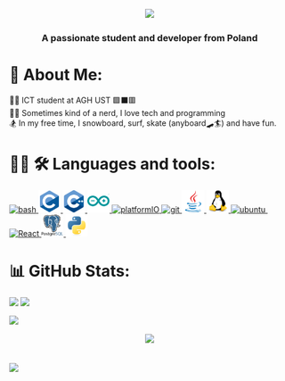 <p align="center">
  <img src="https://capsule-render.vercel.app/api?type=waving&color=gradient&text=Hello,%20I'm%20Jarek!&animation=fadeIn&height=100&section=header"/>
</p>

<h3 align="center">A passionate student and developer from Poland</h3>

# 💫 About Me:
👨‍🎓 ICT student at AGH UST 🟩⬛️🟥 <br>👨‍💻 Sometimes kind of a nerd, I love tech and programming<br>🏂️ In my free time, I snowboard, surf, skate (anyboard:skateboard::surfer:) and have fun.


<!-- # 🌐 Socials:
<p align="left">
<a href="https://www.linkedin.com/in/przemyslawsosna/" target="blank"><img align="center" src="https://raw.githubusercontent.com/rahuldkjain/github-profile-readme-generator/master/src/images/icons/Social/linked-in-alt.svg" alt="https://www.linkedin.com/in/przemyslawsosna/" height="30" width="40" /></a>
 <a href="https://www.instagram.com/sosenwiosen/" target="blank"><img align="center" src="https://raw.githubusercontent.com/rahuldkjain/github-profile-readme-generator/master/src/images/icons/Social/instagram.svg" alt="https://www.instagram.com/sosenwiosen/" height="30" width="40" /></a>
</p> 
-->
# 👨‍💻 🛠️ Languages and tools:
<p align="left">
 <a href="https://www.gnu.org/software/bash/" target="_blank" rel="noreferrer"> 
   <img src="https://www.vectorlogo.zone/logos/gnu_bash/gnu_bash-icon.svg" alt="bash" width="40" height="40"/> 
  </a> 
 <a href="https://www.cprogramming.com/" target="_blank" rel="noreferrer"> 
   <img src="https://raw.githubusercontent.com/devicons/devicon/master/icons/c/c-original.svg" alt="c" width="40" height="40"/> 
  </a> 
 <a href="https://www.w3schools.com/cpp/" target="_blank" rel="noreferrer"> 
   <img src="https://raw.githubusercontent.com/devicons/devicon/master/icons/cplusplus/cplusplus-original.svg" alt="cplusplus" width="40" height="40"/> 
  </a> 
  <a href="https://www.arduino.cc/" target="_blank" rel="noreferrer">
<img src="https://raw.githubusercontent.com/devicons/devicon/master/icons/arduino/arduino-original.svg" alt="arduino" width="40" height="40"/>
</a>
   <a href="https://platformio.org/" target="_blank" rel="noreferrer"> 
   <img src="https://upload.wikimedia.org/wikipedia/commons/c/cd/PlatformIO_logo.svg" alt="platformIO" width="40" height="40"/> 
  </a>
 <a href="https://git-scm.com/" target="_blank" rel="noreferrer"> 
   <img src="https://www.vectorlogo.zone/logos/git-scm/git-scm-icon.svg" alt="git" width="40" height="40"/> 
  </a> 
 <a href="https://www.java.com" target="_blank" rel="noreferrer"> 
   <img src="https://raw.githubusercontent.com/devicons/devicon/master/icons/java/java-original.svg" alt="java" width="40" height="40"/> 
  </a> 
 <a href="https://www.linux.org/" target="_blank" rel="noreferrer">
   <img src="https://raw.githubusercontent.com/devicons/devicon/master/icons/linux/linux-original.svg" alt="linux" width="40" height="40"/> 
  </a> 
  <a href="https://ubuntu.com/" target="_blank" rel="noreferrer"> 
    <img src="https://www.vectorlogo.zone/logos/ubuntu/ubuntu-tile.svg" alt="ubuntu" width="25" height="25"/> 
  </a>
 <a > <img src="https://upload.wikimedia.org/wikipedia/en/9/98/Blank_button.svg" width="10" height="40"/> 
  </a>  
  <a href="https://react.dev/" target="_blank" rel="noreferrer"> 
   <img src="https://www.vectorlogo.zone/logos/reactjs/reactjs-icon.svg" alt="React" width="40" height="40"/> 
<!--   </a>  
 <a href="https://www.mathworks.com/" target="_blank" rel="noreferrer"> 
   <img src="https://upload.wikimedia.org/wikipedia/commons/2/21/Matlab_Logo.png" alt="matlab" width="40" height="40"/> 
  </a>  -->
 <a href="https://www.postgresql.org/" target="_blank" rel="noreferrer"> 
   <img src="https://raw.githubusercontent.com/devicons/devicon/master/icons/postgresql/postgresql-original-wordmark.svg" alt="postgreSQL" width="40" height="40"/> 
  </a> 
 <a href="https://www.python.org" target="_blank" rel="noreferrer"> 
   <img src="https://raw.githubusercontent.com/devicons/devicon/master/icons/python/python-original.svg" alt="python" width="40" height="40"/> 
  </a> 
</p>

# 📊 GitHub Stats:
<p align="left">
  <img src="https://github-readme-stats.vercel.app/api?username=jarek7410&theme=tokyonight&hide_border=false&include_all_commits=false&count_private=false"/>
  <img src="https://github-readme-stats.vercel.app/api/top-langs/?username=jarek7410&theme=tokyonight&hide_border=false&include_all_commits=false&count_private=false&layout=compact"/>
</p>
<p align="left">
  <img src="https://github-readme-streak-stats.herokuapp.com/?user=jarek7410&theme=tokyonight&hide_border=false"/>
</p>

<!-- --- -->

<!-- <p align="center">
  <img src="https://github.com/jarek7410/jarek7410/blob/output/github-contribution-grid-snake.svg"/>
</p> -->

<p align="center">
  <img src="https://capsule-render.vercel.app/api?type=waving&color=gradient&height=100&section=footer"/>
</p>


[![](https://visitcount.itsvg.in/api?id=jarek7410&label=Profile%20Views&pretty=true)](https://visitcount.itsvg.in)
---
<!-- thenks
https://github.com/kyechan99/capsule-render
https://bootcamp.uxdesign.cc/how-to-design-an-attractive-github-profile-readme-3618d6c53783\
-->
